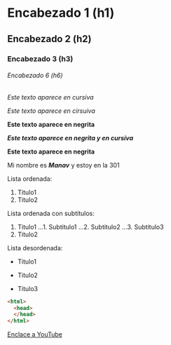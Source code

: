# Encabezado 1 (h1)
## Encabezado 2 (h2)
### Encabezado 3 (h3)
###### Encabezado 6 (h6)

*Este texto aparece en cursiva*

_Este texto aparece en cirsuiva_

**Este texto aparece en negrita**

_**Este texto aparece en negrita y en cursiva**_

__Este texto aparece en negrita__

Mi nombre es *__Manav__* y estoy en la 301

Lista ordenada:
1. Titulo1
2. Titulo2

Lista ordenada con subtítulos:
1. Titulo1
...1. Subtitulo1
...2. Subtitulo2
...3. Subtitulo3
2. Titulo2

Lista desordenada:

* Titulo1
- Titulo2
+ Titulo3

```html
<html>
  <head>
  </head> 
</html>
```
[Enclace a YouTube](URL "https://www.youtube.com/")
